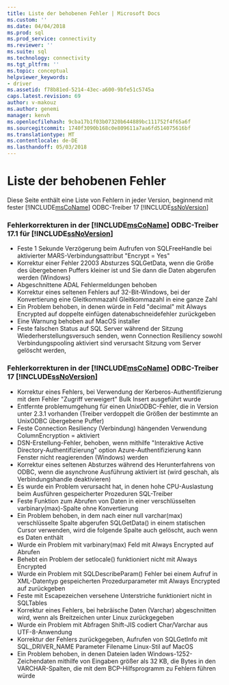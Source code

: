```yaml
---
title: Liste der behobenen Fehler | Microsoft Docs
ms.custom: ''
ms.date: 04/04/2018
ms.prod: sql
ms.prod_service: connectivity
ms.reviewer: ''
ms.suite: sql
ms.technology: connectivity
ms.tgt_pltfrm: ''
ms.topic: conceptual
helpviewer_keywords:
- driver
ms.assetid: f78b81ed-5214-43ec-a600-9bfe51c5745a
caps.latest.revision: 69
author: v-makouz
ms.author: genemi
manager: kenvh
ms.openlocfilehash: 9cba17b1f03b07320b644889bc111752f4f65a6f
ms.sourcegitcommit: 1740f3090b168c0e809611a7aa6fd514075616bf
ms.translationtype: MT
ms.contentlocale: de-DE
ms.lasthandoff: 05/03/2018
---
```

# <a name="list-of-bugs-fixed"></a>Liste der behobenen Fehler

Diese Seite enthält eine Liste von Fehlern in jeder Version, beginnend mit fester [!INCLUDE[msCoName](../../includes/msconame_md.md)] ODBC-Treiber 17 [!INCLUDE[ssNoVersion](../../includes/ssnoversion_md.md)]

### <a name="bug-fixes-in-the-includemsconameincludesmsconamemdmd-odbc-driver-171-for-includessnoversionincludesssnoversionmdmd"></a>Fehlerkorrekturen in der [!INCLUDE[msCoName](../../includes/msconame_md.md)] ODBC-Treiber 17.1 für [!INCLUDE[ssNoVersion](../../includes/ssnoversion_md.md)]

- Feste 1 Sekunde Verzögerung beim Aufrufen von SQLFreeHandle bei aktivierter MARS-Verbindungsattribut "Encrypt = Yes"
- Korrektur einer Fehler 22003 Absturzes SQLGetData, wenn die Größe des übergebenen Puffers kleiner ist und Sie dann die Daten abgerufen werden (Windows)
- Abgeschnittene ADAL Fehlermeldungen behoben
- Korrektur eines seltenen Fehlers auf 32-Bit-Windows, bei der Konvertierung eine Gleitkommazahl Gleitkommazahl in eine ganze Zahl
- Ein Problem behoben, in denen würde in Feld "decimal" mit Always Encrypted auf doppelte einfügen datenabschneidefehler zurückgeben
- Eine Warnung behoben auf MacOS installer
- Feste falschen Status auf SQL Server während der Sitzung Wiederherstellungsversuch senden, wenn Connection Resiliency sowohl Verbindungspooling aktiviert sind verursacht Sitzung vom Server gelöscht werden,

### <a name="bug-fixes-in-the-includemsconameincludesmsconamemdmd-odbc-driver-17-for-includessnoversionincludesssnoversionmdmd"></a>Fehlerkorrekturen in der [!INCLUDE[msCoName](../../includes/msconame_md.md)] ODBC-Treiber 17 [!INCLUDE[ssNoVersion](../../includes/ssnoversion_md.md)]

- Korrektur eines Fehlers, bei Verwendung der Kerberos-Authentifizierung mit dem Fehler "Zugriff verweigert" Bulk Insert ausgeführt wurde
- Entfernte problemumgehung für einen UnixODBC-Fehler, die in Version unter 2.3.1 vorhanden (Treiber verdoppelt die Größen der bestimmte an UnixODBC übergebene Puffer)
- Feste Connection Resiliency (Verbindung) hängenden Verwendung ColumnEncryption = aktiviert
- DSN-Erstellung-Fehler, behoben, wenn mithilfe "Interaktive Active Directory-Authentifizierung" option Azure-Authentifizierung kann Fenster nicht reagierenden (Windows) werden
- Korrektur eines seltenen Absturzes während des Herunterfahrens von ODBC, wenn die asynchrone Ausführung aktiviert ist (wird geschah, als Verbindungshandle deaktivieren)
- Es wurde ein Problem verursacht hat, in denen hohe CPU-Auslastung beim Ausführen gespeicherter Prozeduren SQL-Treiber
- Feste Funktion zum Abrufen von Daten in einer verschlüsselten varbinary(max)-Spalte ohne Konvertierung
- Ein Problem behoben, in dem nach einer null varchar(max) verschlüsselte Spalte abgerufen SQLGetData() in einem statischen Cursor verwenden, wird die folgende Spalte auch gelöscht, auch wenn es Daten enthält
- Wurde ein Problem mit varbinary(max) Feld mit Always Encrypted auf Abrufen
- Behebt ein Problem der setlocale() funktioniert nicht mit Always Encrypted
- Wurde ein Problem mit SQLDescribeParam() Fehler bei einem Aufruf in XML-Datentyp gespeicherten Prozedurparameter mit Always Encrypted auf zurückgeben
- Feste mit Escapezeichen versehene Unterstriche funktioniert nicht in SQLTables
- Korrektur eines Fehlers, bei hebräische Daten (Varchar) abgeschnitten wird, wenn als Breitzeichen unter Linux zurückgegeben
- Wurde ein Problem mit Abfragen Shift-JIS codiert Char/Varchar aus UTF-8-Anwendung
- Korrektur der Fehlers zurückgegeben, Aufrufen von SQLGetInfo mit SQL_DRIVER_NAME Parameter Filename Linux-Stil auf MacOS
- Ein Problem behoben, in denen Dateien laden Windows-1252-Zeichendaten mithilfe von Eingaben größer als 32 KB, die Bytes in den VARCHAR-Spalten, die mit dem BCP-Hilfsprogramm zu Fehlern führen würde
